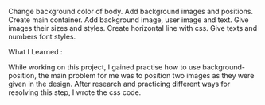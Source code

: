 Change background color of body.
Add background images and positions.
Create main container.
Add background image, user image and text.
Give images their sizes and styles.
Create horizontal line with css.
Give texts and numbers font styles.

What I Learned :

While working on this project, I gained practise how to use background-position, the main problem for me was to position two images as they were given in the design.
After research and practicing different ways for resolving this step, I wrote the css code.

